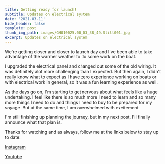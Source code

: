 ```yaml
---
title: Getting ready for launch!
subtitle: Updates on electrical system
date: '2021-03-11'
hide_header: false
template: post
thumb_img_path: images/GH010025.00_03_38_49.Still001.jpg
excerpt: Updates on electrical system
---
```

We're getting closer and closer to launch day and I've been able to take advantage of the warmer weather to do some work on the boat.

I upgraded the electrical panel and changed out some of the old wiring. It was definitely alot more challenging than I expected. But then again, I didn't really know what to expect as I have zero experience working on boats or with electrical work in general, so it was a fun learning experience as well.

As the days go on, I'm starting to get nervous about what feels like a huge undertaking. I feel like there is so much more I need to learn and so many more things I need to do and things I need to buy to be prepared for my voyage. But at the same time, I am overwhelmed with excitement.

I'm still finishing up planning the journey, but in my next post, I'll finally announce what that plan is.

Thanks for watching and as always, follow me at the links below to stay up to date:

[Instagram](https://www.instagram.com/anchor.adventures/)

[Youtube](https://www.youtube.com/channel/UCAXGLH1tsLYJ78\_2MvyEstQ)
